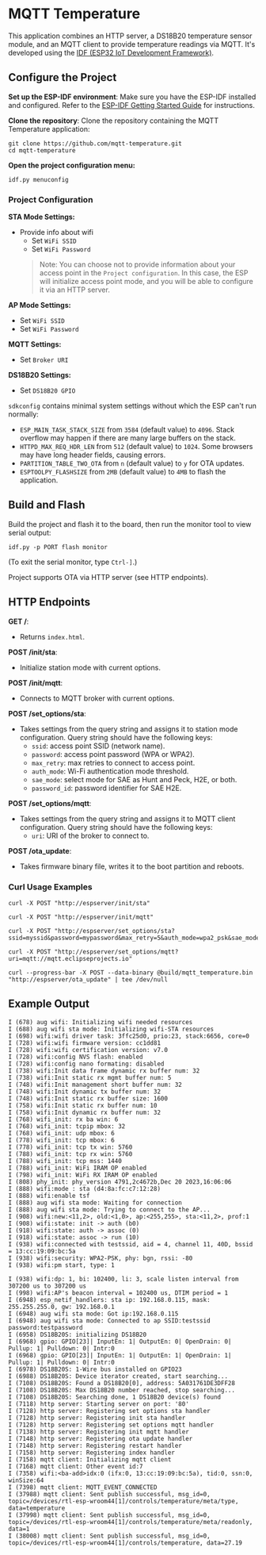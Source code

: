 # MQTT Temperature

This application combines an HTTP server, a DS18B20 temperature sensor module, and an MQTT client to provide temperature readings via MQTT. It's developed using the [IDF (ESP32 IoT Development Framework)](https://github.com/espressif/esp-idf).

## Configure the Project
**Set up the ESP-IDF environment**: Make sure you have the ESP-IDF installed and configured. Refer to the [ESP-IDF Getting Started Guide](https://docs.espressif.com/projects/esp-idf/en/latest/esp32/get-started/index.html) for instructions.

**Clone the repository**: Clone the repository containing the MQTT Temperature application:
    
    git clone https://github.com/mqtt-temperature.git
    cd mqtt-temperature

**Open the project configuration menu:**
    
    idf.py menuconfig

### Project Configuration

**STA Mode Settings:**
- Provide info about wifi
    - Set `WiFi SSID`
    - Set `WiFi Password`
    > Note: You can choose not to provide information about your access point in the `Project configuration`. In this case, the ESP will initialize access point mode, and you will be able to configure it via an HTTP server.

**AP Mode Settings:**
- Set `WiFi SSID`
- Set `WiFi Password`

**MQTT Settings:**
- Set `Broker URI`

**DS18B20 Settings:**
- Set `DS18B20 GPIO`

`sdkconfig` contains minimal system settings without which the ESP can't run normally:

- `ESP_MAIN_TASK_STACK_SIZE` from `3584` (default value) to `4096`. Stack overflow may happen if there are many large buffers on the stack.
- `HTTPD_MAX_REQ_HDR_LEN` from `512` (default value) to `1024`. Some browsers may have long header fields, causing errors.
- `PARTITION_TABLE_TWO_OTA` from `n` (default value) to `y` for OTA updates.
- `ESPTOOLPY_FLASHSIZE` from `2MB` (default value) to `4MB` to flash the application.

## Build and Flash

Build the project and flash it to the board, then run the monitor tool to view serial output:

```
idf.py -p PORT flash monitor
```

(To exit the serial monitor, type `Ctrl-]`.)

Project supports OTA via HTTP server (see HTTP endpoints).

## HTTP Endpoints

**GET /**:
- Returns `index.html`.

**POST /init/sta**:
- Initialize station mode with current options.

**POST /init/mqtt**:
- Connects to MQTT broker with current options.

**POST /set_options/sta**:
- Takes settings from the query string and assigns it to station mode configuration. Query string should have the following keys:
    - `ssid`: access point SSID (network name).
    - `password`: access point password (WPA or WPA2).
    - `max_retry`: max retries to connect to access point.
    - `auth_mode`: Wi-Fi authentication mode threshold.
    - `sae_mode`: select mode for SAE as Hunt and Peck, H2E, or both.
    - `password_id`: password identifier for SAE H2E.

**POST /set_options/mqtt**:
- Takes settings from the query string and assigns it to MQTT client configuration. Query string should have the following keys:
    - `uri`: URI of the broker to connect to.

**POST /ota_update**:
- Takes firmware binary file, writes it to the boot partition and reboots.

### Curl Usage Examples
```
curl -X POST "http://espserver/init/sta"
```
```
curl -X POST "http://espserver/init/mqtt"
```
```
curl -X POST "http://espserver/set_options/sta?ssid=myssid&password=mypassword&max_retry=5&auth_mode=wpa2_psk&sae_mode=both&password_id="
```
```
curl -X POST "http://espserver/set_options/mqtt?uri=mqtt://mqtt.eclipseprojects.io"
```
```
curl --progress-bar -X POST --data-binary @build/mqtt_temperature.bin "http://espserver/ota_update" | tee /dev/null
```

## Example Output

```
I (678) aug wifi: Initializing wifi needed resources
I (688) aug wifi sta mode: Initializing wifi-STA resources
I (698) wifi:wifi driver task: 3ffc25d0, prio:23, stack:6656, core=0
I (728) wifi:wifi firmware version: cc1dd81
I (728) wifi:wifi certification version: v7.0
I (728) wifi:config NVS flash: enabled
I (728) wifi:config nano formating: disabled
I (738) wifi:Init data frame dynamic rx buffer num: 32
I (738) wifi:Init static rx mgmt buffer num: 5
I (748) wifi:Init management short buffer num: 32
I (748) wifi:Init dynamic tx buffer num: 32
I (748) wifi:Init static rx buffer size: 1600
I (758) wifi:Init static rx buffer num: 10
I (758) wifi:Init dynamic rx buffer num: 32
I (768) wifi_init: rx ba win: 6
I (768) wifi_init: tcpip mbox: 32
I (768) wifi_init: udp mbox: 6
I (778) wifi_init: tcp mbox: 6
I (778) wifi_init: tcp tx win: 5760
I (788) wifi_init: tcp rx win: 5760
I (788) wifi_init: tcp mss: 1440
I (788) wifi_init: WiFi IRAM OP enabled
I (798) wifi_init: WiFi RX IRAM OP enabled
I (808) phy_init: phy_version 4791,2c4672b,Dec 20 2023,16:06:06
I (888) wifi:mode : sta (d4:8a:fc:c7:12:28)
I (888) wifi:enable tsf
I (888) aug wifi sta mode: Waiting for connection
I (888) aug wifi sta mode: Trying to connect to the AP...
I (908) wifi:new:<11,2>, old:<1,0>, ap:<255,255>, sta:<11,2>, prof:1
I (908) wifi:state: init -> auth (b0)
I (918) wifi:state: auth -> assoc (0)
I (918) wifi:state: assoc -> run (10)
I (938) wifi:connected with testssid, aid = 4, channel 11, 40D, bssid = 13:cc:19:09:bc:5a
I (938) wifi:security: WPA2-PSK, phy: bgn, rssi: -80
I (938) wifi:pm start, type: 1

I (938) wifi:dp: 1, bi: 102400, li: 3, scale listen interval from 307200 us to 307200 us
I (998) wifi:AP's beacon interval = 102400 us, DTIM period = 1
I (6948) esp_netif_handlers: sta ip: 192.168.0.115, mask: 255.255.255.0, gw: 192.168.0.1
I (6948) aug wifi sta mode: Got ip:192.168.0.115
I (6948) aug wifi sta mode: Connected to ap SSID:testssid password:testpassword
I (6958) DS18B20S: initializing DS18B20
I (6968) gpio: GPIO[23]| InputEn: 1| OutputEn: 0| OpenDrain: 0| Pullup: 1| Pulldown: 0| Intr:0
I (6968) gpio: GPIO[23]| InputEn: 1| OutputEn: 1| OpenDrain: 1| Pullup: 1| Pulldown: 0| Intr:0
I (6978) DS18B20S: 1-Wire bus installed on GPIO23
I (6988) DS18B20S: Device iterator created, start searching...
I (7108) DS18B20S: Found a DS18B20[0], address: 5A031761DE3DFF28
I (7108) DS18B20S: Max DS18B20 number reached, stop searching...
I (7108) DS18B20S: Searching done, 1 DS18B20 device(s) found
I (7118) http server: Starting server on port: '80'
I (7128) http server: Registering set options sta handler
I (7128) http server: Registering init sta handler
I (7128) http server: Registering set options mqtt handler
I (7138) http server: Registering init mqtt handler
I (7148) http server: Registering ota update handler
I (7148) http server: Registering restart handler
I (7158) http server: Registering index handler
I (7158) mqtt client: Initializing mqtt client
I (7168) mqtt client: Other event id:7
I (7358) wifi:<ba-add>idx:0 (ifx:0, 13:cc:19:09:bc:5a), tid:0, ssn:0, winSize:64
I (7398) mqtt client: MQTT_EVENT_CONNECTED
I (37988) mqtt client: Sent publish successful, msg_id=0, topic=/devices/rtl-esp-wroom44[1]/controls/temperature/meta/type, data=temperature
I (37998) mqtt client: Sent publish successful, msg_id=0, topic=/devices/rtl-esp-wroom44[1]/controls/temperature/meta/readonly, data=1
I (38008) mqtt client: Sent publish successful, msg_id=0, topic=/devices/rtl-esp-wroom44[1]/controls/temperature, data=27.19
```
